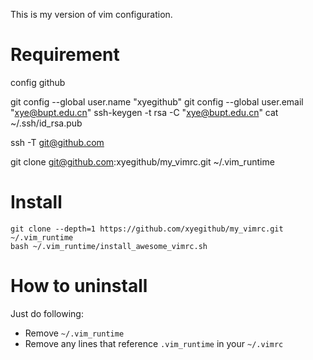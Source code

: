 This is my version of vim configuration.

# Requirement

config github

git config --global user.name "xyegithub"
git config --global user.email "xye@bupt.edu.cn"
ssh-keygen -t rsa -C "xye@bupt.edu.cn"
cat ~/.ssh/id_rsa.pub

ssh -T git@github.com

git clone git@github.com:xyegithub/my_vimrc.git ~/.vim_runtime
# Install

    git clone --depth=1 https://github.com/xyegithub/my_vimrc.git  ~/.vim_runtime
    bash ~/.vim_runtime/install_awesome_vimrc.sh

# How to uninstall

Just do following:

*   Remove `~/.vim_runtime`
*   Remove any lines that reference `.vim_runtime` in your `~/.vimrc`
